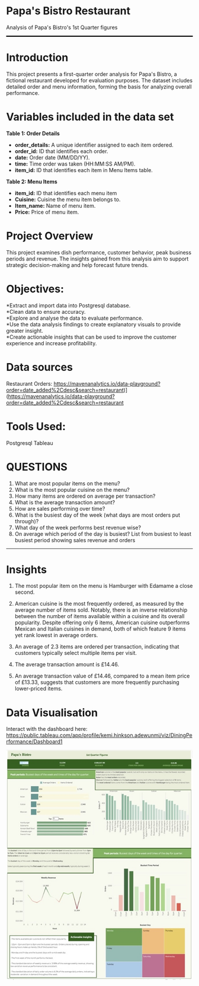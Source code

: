  # Papa's Bistro Restaurant
Analysis of Papa's Bistro's 1st Quarter figures

<hr style="border: 1px solid black;">

# **Introduction**

This project presents a first-quarter order analysis for Papa's Bistro, a fictional restaurant developed for evaluation purposes. The dataset includes detailed order and menu information, forming the basis for analyzing overall performance. 

# **Variables included in the data set**  
**Table 1: Order Details** 

* **order_details:** A unique identifier assigned to each item ordered.  
* **order_id:** ID that identifies each order.  
* **date:** Order date  (MM/DD/YY).  
* **time:** Time order was taken (HH:MM:SS AM/PM).
* **item_id:** ID that identifies each item in Menu Items table.

**Table 2: Menu Items** 
* **item_id:** ID that identifies each menu item
* **Cuisine:** Cuisine the menu item belongs to.
* **Item_name:** Name of menu item.
* **Price:** Price of menu item.

# **Project Overview**  
This project examines dish performance, customer behavior, peak business periods and revenue. The insights gained from this analysis aim to support strategic decision-making and help forecast future trends.

# **Objectives:**  
*Extract and import data into Postgresql database.  
*Clean data to ensure accuracy.  
*Explore and analyse the data to evaluate performance.  
*Use the data analysis findings to create explanatory visuals to provide greater insight.  
*Create actionable insights that can be used to improve the customer experience and increase profitability.

# **Data sources**  
Restaurant Orders:
https://mavenanalytics.io/data-playground?order=date_added%2Cdesc&search=restaurant)](https://mavenanalytics.io/data-playground?order=date_added%2Cdesc&search=restaurant


# **Tools Used:**  
Postgresql
Tableau


# **QUESTIONS**

1) What are most popular items on the menu?
2) What is the most popular cuisine on the menu?
3) How many items are ordered on average per transaction?
4) What is the average transaction amount?  
5) How are sales performing over time? 
6) What is the busiest day of the week (what days are most orders put through)?   
7) What day of the week performs best revenue wise?
8) On average which period of the day is busiest? List from busiest to least busiest period showing sales revenue and orders

___

# **Insights**

1) The most popular item on the menu is Hamburger with Edamame a close second.

2) American cuisine is the most frequently ordered, as measured by the average number of items sold. Notably, there is an inverse relationship between the number of items available within a cuisine and its overall popularity. Despite offering only 6 items, American cuisine outperforms Mexican and Italian cuisines in demand, both of which feature 9 items yet rank lowest in average orders.

3) An average of 2.3 items are ordered per transaction, indicating that customers typically select multiple items per visit.

4) The average transaction amount is £14.46.

5) An average transaction value of £14.46, compared to a mean item price of £13.33, suggests that customers are more frequently purchasing lower-priced items.



# **Data Visualisation**
Interact with the dashboard here: https://public.tableau.com/app/profile/kemi.hinkson.adewunmi/viz/DiningPerformance/Dashboard1

![](restaurant_tableau.jpg)
  
